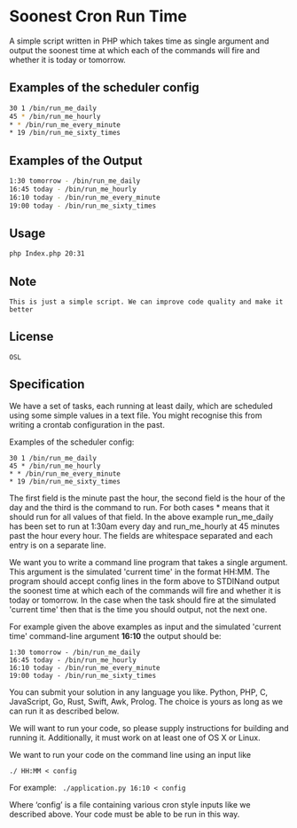 # Soonest Cron Run Time

A simple script written in PHP which takes time as single argument and output the soonest time at which each of the commands will fire and whether it is today or tomorrow.

## Examples of the scheduler config

```bash
30 1 /bin/run_me_daily
45 * /bin/run_me_hourly
* * /bin/run_me_every_minute
* 19 /bin/run_me_sixty_times

```
## Examples of the Output

```bash
1:30 tomorrow - /bin/run_me_daily
16:45 today - /bin/run_me_hourly
16:10 today - /bin/run_me_every_minute
19:00 today - /bin/run_me_sixty_times
```

## Usage

```bash
php Index.php 20:31
````
## Note
```
This is just a simple script. We can improve code quality and make it better
```

## License
```
OSL
```

## Specification
We have a set of tasks, each running at least daily, which are scheduled using some simple values in a text file. You might recognise this from writing a crontab configuration in the past.

Examples of the scheduler config:
```
30 1 /bin/run_me_daily
45 * /bin/run_me_hourly
* * /bin/run_me_every_minute
* 19 /bin/run_me_sixty_times
```

The first field is the minute past the hour, the second field is the hour of the day and the third is the command to run. For both cases * means that it should run for all values of that field. In the above example run_me_daily has been set to run at 1:30am every day and run_me_hourly at 45 minutes past the hour every hour. The fields are whitespace separated and each entry is on a separate line.


We want you to write a command line program that takes a single argument. This argument is the simulated 'current time' in the format HH:MM. The program should accept config lines in the form above to ​STDIN​ and output the soonest time at which each of the commands will fire and whether it is today or tomorrow. In the case when the task should fire at the simulated 'current time' then that is the time you should output, not the next one.


For example given the above examples as input and the simulated 'current time' command-line argument **16:10** the output should be:

```
1:30 tomorrow - /bin/run_me_daily 
16:45 today - /bin/run_me_hourly
16:10 today - /bin/run_me_every_minute 
19:00 today - /bin/run_me_sixty_times
```

You can submit your solution in ​any language​ you like. Python, PHP, C, JavaScript, Go, Rust, Swift, Awk, Prolog. The choice is yours as long as we can run it as described
below.

We will want to run your code, so please supply instructions for building and running it. Additionally, it must work on at least one of OS X or Linux.

We want to run your code on the command line using an input like

<code>./<your app> HH:MM < config</code>

For example: ​<code> ./application.py 16:10 < config</code>

Where ‘config’ is a file containing various cron style inputs like we described above. Your code must be able to be run in this way.
```
